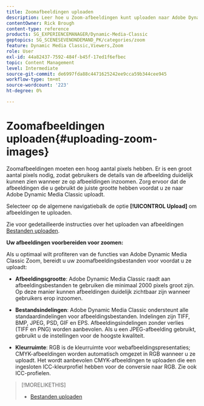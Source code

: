 ```yaml
---
title: Zoomafbeeldingen uploaden
description: Leer hoe u Zoom-afbeeldingen kunt uploaden naar Adobe Dynamic Media Classic.
contentOwner: Rick Brough
content-type: reference
products: SG_EXPERIENCEMANAGER/Dynamic-Media-Classic
geptopics: SG_SCENESEVENONDEMAND_PK/categories/zoom
feature: Dynamic Media Classic,Viewers,Zoom
role: User
exl-id: 44a82437-7592-484f-b45f-17ed1f6efbec
topic: Content Management
level: Intermediate
source-git-commit: de6997fda88c4471625242ee9cca59b344cee945
workflow-type: tm+mt
source-wordcount: '223'
ht-degree: 0%

---
```


# Zoomafbeeldingen uploaden{#uploading-zoom-images}

Zoomafbeeldingen moeten een hoog aantal pixels hebben. Er is een groot aantal pixels nodig, zodat gebruikers de details van de afbeelding duidelijk kunnen zien wanneer ze op afbeeldingen inzoomen. Zorg ervoor dat de afbeeldingen die u gebruikt de juiste grootte hebben voordat u ze naar Adobe Dynamic Media Classic uploadt.

Selecteer op de algemene navigatiebalk de optie **[!UICONTROL Upload]** om afbeeldingen te uploaden.

Zie voor gedetailleerde instructies over het uploaden van afbeeldingen [Bestanden uploaden](uploading-files.md#uploading_files).

**Uw afbeeldingen voorbereiden voor zoomen:**

Als u optimaal wilt profiteren van de functies van Adobe Dynamic Media Classic Zoom, bereidt u uw zoomafbeeldingsbestanden voor voordat u ze uploadt:

* **Afbeeldingsgrootte**: Adobe Dynamic Media Classic raadt aan afbeeldingsbestanden te gebruiken die minimaal 2000 pixels groot zijn. Op deze manier kunnen afbeeldingen duidelijk zichtbaar zijn wanneer gebruikers erop inzoomen.

* **Bestandsindelingen**: Adobe Dynamic Media Classic ondersteunt alle standaardindelingen voor afbeeldingsbestanden. Indelingen zijn TIFF, BMP, JPEG, PSD, GIF en EPS. Afbeeldingsindelingen zonder verlies (TIFF en PNG) worden aanbevolen. Als u een JPEG-afbeelding gebruikt, gebruikt u de instellingen voor de hoogste kwaliteit.

* **Kleurruimte**: RGB is de kleurruimte voor webafbeeldingspresentaties; CMYK-afbeeldingen worden automatisch omgezet in RGB wanneer u ze uploadt. Het wordt aanbevolen CMYK-afbeeldingen te uploaden die een ingesloten ICC-kleurprofiel hebben voor de conversie naar RGB. Zie ook ICC-profielen.

>[!MORELIKETHIS]
>
>* [Bestanden uploaden](uploading-files.md#uploading_files)
